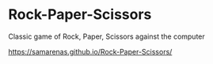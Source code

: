 # Rock-Paper-Scissors
Classic game of Rock, Paper, Scissors against the computer 

https://samarenas.github.io/Rock-Paper-Scissors/
